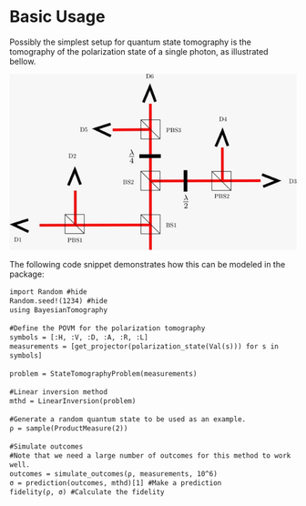 # Basic Usage

Possibly the simplest setup for quantum state tomography is the tomography of the polarization state of a single photon, as illustrated bellow.

![Polarization Setup](assets/polarization_setup.jpeg)

The following code snippet demonstrates how this can be modeled in the package:

```@example
import Random #hide
Random.seed!(1234) #hide
using BayesianTomography

#Define the POVM for the polarization tomography
symbols = [:H, :V, :D, :A, :R, :L]
measurements = [get_projector(polarization_state(Val(s))) for s in symbols]

problem = StateTomographyProblem(measurements)

#Linear inversion method
mthd = LinearInversion(problem)

#Generate a random quantum state to be used as an example.
ρ = sample(ProductMeasure(2))

#Simulate outcomes
#Note that we need a large number of outcomes for this method to work well.
outcomes = simulate_outcomes(ρ, measurements, 10^6) 
σ = prediction(outcomes, mthd)[1] #Make a prediction
fidelity(ρ, σ) #Calculate the fidelity
```